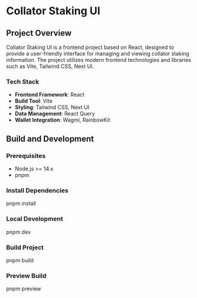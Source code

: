 # Collator Staking UI

## Project Overview

Collator Staking UI is a frontend project based on React, designed to provide a user-friendly interface for managing and viewing collator staking information. The project utilizes modern frontend technologies and libraries such as Vite, Tailwind CSS, Next UI.

### Tech Stack

- **Frontend Framework**: React
- **Build Tool**: Vite
- **Styling**: Tailwind CSS, Next UI
- **Data Management**: React Query
- **Wallet Integration**: Wagmi, RainbowKit

## Build and Development

### Prerequisites

- Node.js >= 14.x
- pnpm

### Install Dependencies

pnpm install

### Local Development

pnpm dev

### Build Project

pnpm build

### Preview Build

pnpm preview
